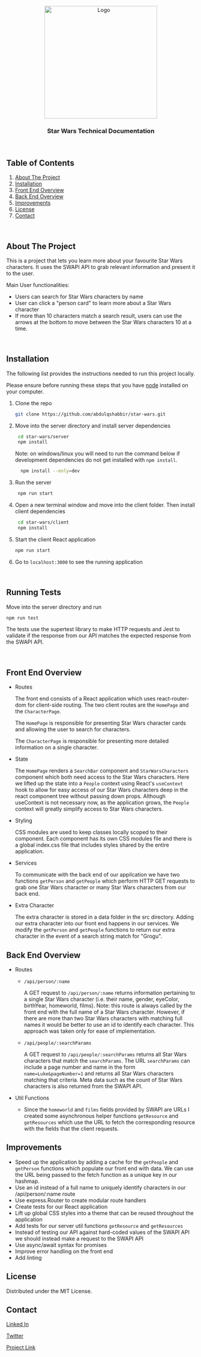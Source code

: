 <!-- PROJECT LOGO -->
<br />
<div align="center" id="#top>
  <a href="https://github.com/abdulqshabbir/star-wars">
    <img src="https://cdn.mos.cms.futurecdn.net/HoV9PTARj4sSSKHq8ScVFB-1024-80.jpg.webp" alt="Logo" width="300px">
  </a>

  <h3 align="center">Star Wars Technical Documentation</h3>
  <br />
</div>


## Table of Contents
1. [About The Project](#about-the-project)
2. [Installation](#installation)
3. [Front End Overview](#front-end-overview)
4. [Back End Overview](#back-end-overview)
5. [Improvements](#improvements)
6. [License](#license)
7. [Contact](#contact)

<br />

<!-- ABOUT THE PROJECT -->
## About The Project

This is a project that lets you learn more about your favourite Star Wars characters. It uses the SWAPI API to grab relevant information and present it to the user.

Main User functionalities:
- Users can search for Star Wars characters by name
- User can click a "person card" to learn more about a Star Wars character
- If more than 10 characters match a search result, users can use the arrows at the bottom to move between the Star Wars characters 10 at a time. 

<br />

<!-- GETTING STARTED -->
## Installation

The following list provides the instructions needed to run this project locally.

Please ensure before running these steps that you have [node](https://nodejs.org/en/download/) installed on your computer.
1. Clone the repo 
    ```sh
    git clone https://github.com/abdulqshabbir/star-wars.git
    ````
2. Move into the server directory and install server dependencies
   ```sh
    cd star-wars/server
    npm install
   ```
    Note: on windows/linux you will need to run the command below if development dependencies do not get installed with `npm install`.

    ```sh
      npm install --only=dev
    ```

3. Run the server
   ```sh
    npm run start
   ```
4. Open a new terminal window and move into the client folder. Then install client dependencies
   ```sh
    cd star-wars/client
    npm install
   ```
5. Start the client React application
   ```sh
   npm run start
   ```
6. Go to `localhost:3000` to see the running application

<br />

## Running Tests
Move into the server directory and run
```sh
npm run test
```
The tests use the supertest library to make HTTP requests and Jest to validate if the response from our API matches the expected response from the SWAPI API.

<br />

<!-- OVERVIEW -->
## Front End Overview

- Routes

  The front end consists of a React application which uses
  react-router-dom for client-side routing. The two client
  routes are the `HomePage` and the `CharacterPage`.

  The `HomePage` is responsible for presenting Star Wars character cards
  and allowing the user to search for characters.

  The `CharacterPage` is responsible for presenting more detailed information
  on a single character.

- State

  The `HomePage` renders a `SearchBar` component and `StarWarsCharacters`
  component which both need access to the Star Wars characters. Here we lifted
  up the state into a `People` context using React's `useContext` hook to allow
  for easy access of our Star Wars characters deep in the react component tree without passing down props. Although useContext is not necessary now, as the application grows, the `People` context will greatly simplify access to Star Wars characters.

- Styling

  CSS modules are used to keep classes locally scoped to their component. Each component has its own CSS modules file and there is a global index.css file that includes styles shared by the entire application.

- Services

  To communicate with the back end of our appilcation we have two functions `getPerson`
  and `getPeople` which perform HTTP GET requests to grab one Star Wars character or
  many Star Wars characters from our back end.

- Extra Character
  
  The extra character is stored in a data folder in the src directory. Adding our extra character into our front end happens in our services. We modify the `getPerson` and `getPeople` functions to return our extra character in the event of a search string match for "Grogu".

<!-- ROADMAP -->
## Back End Overview

  - Routes

    - `/api/person/:name`

      A GET request to `/api/person/:name` returns information pertaining to a single Star Wars character (i.e. their name, gender, eyeColor, birthYear, homeworld, films). Note: this route is always called by the front end with the full name of a Star Wars character. However, if there are more than two Star Wars characters with matching full names it would be better to use an id to identify each character. This approach was taken only for ease of implementation. 

    - `/api/people/:searchParams`
      
      A GET request to `/api/people/:searchParams` returns all Star Wars characters that match the `searchParams`. The URL `searchParams` can include a page number and name in the form `name=Luke&pageNumber=1` and returns all Star Wars characters matching that criteria. Meta data such as the count of Star Wars characters is also returned from the SWAPI API.

  - Util Functions
    - Since the `homeworld` and `films` fields provided by SWAPI are URLs I created some asynchronous helper functions `getResource` and `getResources` which use the URL to fetch the corresponding resource with the fields that the client requests.

## Improvements
- Speed up the application by adding a cache for the `getPeople` and `getPerson` functions which populate our front end with data. We can use the URL being passed to the fetch function as a unique key in our hashmap.
- Use an id instead of a full name to uniquely identify characters in our /api/person/:name route
- Use express.Router to create modular route handlers
- Create tests for our React application
- Lift up global CSS styles into a theme that can be reused throughout the application
- Add tests for our server util functions `getResource` and `getResources`
- Instead of testing our API against hard-coded values of the SWAPI API we should instead make a request to the SWAPI API 
- Use async/await syntax for promises
- Improve error handling on the front end
- Add linting

<!-- LICENSE -->
## License

Distributed under the MIT License.

<!-- CONTACT -->
## Contact

[Linked In](https://www.linkedin.com/in/abdul-shabbir-702881145/)

[Twitter](https://twitter.com/abdulshabbirdev)

[Project Link](https://github.com/abdulqshabbir/star-wars)
